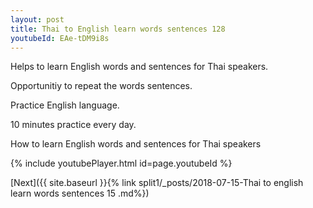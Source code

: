```yaml
---
layout: post
title: Thai to English learn words sentences 128 
youtubeId: EAe-tDM9i8s
---
```

 
 
Helps to learn English words and sentences for Thai speakers.

Opportunitiy to repeat the words sentences. 

Practice English language. 
 
10 minutes practice every day. 
 
How to learn English words and sentences for Thai speakers 
 
{% include youtubePlayer.html id=page.youtubeId %}
 
 
[Next]({{ site.baseurl }}{% link  split1/_posts/2018-07-15-Thai to english learn words sentences 15 .md%})
 
